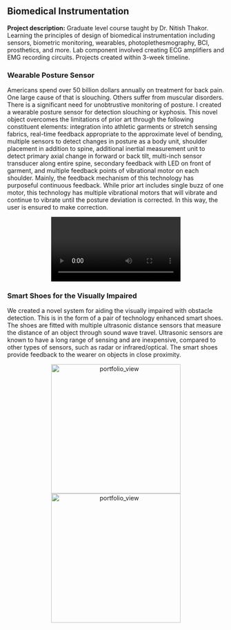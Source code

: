 ## Biomedical Instrumentation

**Project description:** Graduate level course taught by Dr. Nitish Thakor. Learning the principles of design of biomedical instrumentation including sensors, biometric monitoring, wearables, photoplethesmography, BCI, prosthetics, and more. Lab component involved creating ECG amplifiers and EMG recording circuits. Projects created within 3-week timeline.

### Wearable Posture Sensor

Americans spend over 50 billion dollars annually on treatment for back pain. One large cause of that is slouching. Others suffer from muscular disorders. There is a significant need for unobtrustive monitoring of posture. I created a wearable posture sensor for detection slouching or kyphosis. This novel object overcomes the limitations of prior art through the following constituent elements: integration into athletic garments or stretch sensing fabrics, real-time feedback appropriate to the approximate level of bending, multiple sensors to detect changes in posture as a body unit, shoulder placement in addition to spine, additional inertial measurement unit to detect primary axial change in forward or back tilt, multi-inch sensor transducer along entire spine, secondary feedback with LED on front of garment, and multiple feedback points of vibrational motor on each shoulder. Mainly, the feedback mechanism of this technology has purposeful continuous feedback. While prior art includes single buzz of one motor, this technology has multiple vibrational motors that will vibrate and continue to vibrate until the posture deviation is corrected. In this way, the user is ensured to make correction. 

<center>
 <video><src="/images/IMG_8590.mp4" autostart="false" height="30" width="144" /></video>
  </center>

### Smart Shoes for the Visually Impaired

We created a novel system for aiding the visually impaired with obstacle detection. This is in the form of a pair of technology enhanced smart shoes. The shoes are fitted with multiple ultrasonic distance sensors that measure the distance of an object through sound wave travel. Ultrasonic sensors are known to have a long range of sensing and are inexpensive, compared to other types of sensors, such as radar or infrared/optical. The smart shoes provide feedback to the wearer on objects in close proximity. <br>
<center>
<img width = "300" alt = "portfolio_view" src="/images/smallshoe.jpg">

<img width="300" alt="portfolio_view" src="/images/IMG_3854.jpg">
</center>


